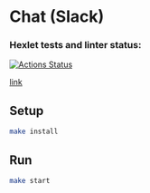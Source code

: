 # Chat (Slack)

### Hexlet tests and linter status:
[![Actions Status](https://github.com/lena05k/frontend-project-12/workflows/hexlet-check/badge.svg)](https://github.com/lena05k/frontend-project-12/actions)

[link](https://frontend-project-12-production-f88e.up.railway.app/)

## Setup

```sh
make install
```
## Run

```sh
make start
```
